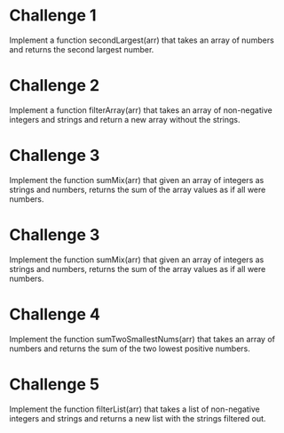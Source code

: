 # Challenge 1

Implement a function secondLargest(arr) that takes an array of numbers and returns the second largest number.

# Challenge 2

Implement a function filterArray(arr) that takes an array of non-negative integers and strings and return a new array without the strings.


# Challenge 3

Implement the function sumMix(arr) that given an array of integers as strings and numbers, returns the sum of the array values as if all were numbers.


# Challenge 3

Implement the function sumMix(arr) that given an array of integers as strings and numbers, returns the sum of the array values as if all were numbers.

# Challenge 4

Implement the function sumTwoSmallestNums(arr) that takes an array of numbers and returns the sum of the two lowest positive numbers.

# Challenge 5

Implement the function filterList(arr) that takes a list of non-negative integers and strings and returns a new list with the strings filtered out.
